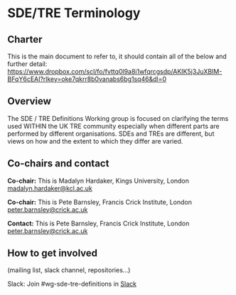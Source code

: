 # SDE/TRE Terminology

## Charter

This is the main document to refer to, it should contain all of the below and further detail: https://www.dropbox.com/scl/fo/fvttq0l9a8i1wfqrcgsdp/AKIK5j3JuXBIM-BFqY6cEAI?rlkey=oke7qkrr8b0vanabs6bg1sq46&dl=0 

## Overview

The SDE / TRE Definitions Working group is focused on clarifying the terms used WITHIN the UK TRE community especially when different parts are performed by different organisations.
SDEs and TREs are different, but views on how and the extent to which they differ are varied. 

## Co-chairs and contact

**Co-chair:**  This is Madalyn Hardaker, Kings University, London madalyn.hardaker@kcl.ac.uk

**Co-chair:**  This is Pete Barnsley, Francis Crick Institute, London  peter.barnsley@crick.ac.uk

**Contact:**  This is Pete Barnsley, Francis Crick Institute, London  peter.barnsley@crick.ac.uk

## How to get involved
(mailing list, slack channel, repositories…)

Slack: Join #wg-sde-tre-definitions in [Slack](https://join.slack.com/t/uktrecommunity/shared_invite/zt-2gep86apc-QMLyIdrC2oIIsxTRzLxUqA)

